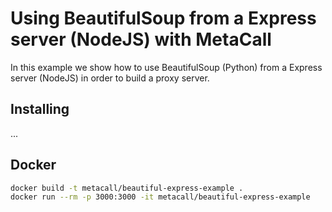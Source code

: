 # Using BeautifulSoup from a Express server (NodeJS) with MetaCall

In this example we show how to use BeautifulSoup (Python) from a Express server (NodeJS) in order to build a proxy server.

## Installing

...

## Docker

```sh
docker build -t metacall/beautiful-express-example .
docker run --rm -p 3000:3000 -it metacall/beautiful-express-example
```
